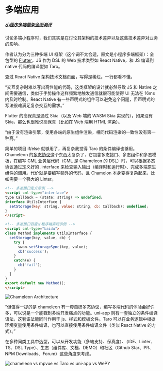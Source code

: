 # 多端应用



##### [小程序多端框架全面测评](https://developers.weixin.qq.com/community/develop/article/doc/000eaadb944de06374485c3ed51813)

讨论多端小程序时，我们其实是在讨论其架构的技术差异以及这些技术差异对业务的影响。

作者认为分为三种多端 UI 框架（这个词不太合适，原文是小程序多端框架）：全包型的 [Flutter](./flutter)，JS 作为 DSL 的 Web 技术类型如 React Native，和 JS 编译到 native 代码的编译型如 Taro。

查过 React Native 架构技术文档页面，写得是稀烂，一行都看不懂。

<q>交互复杂时难以写出高性能的代码，这类框架的设计就必然导致 JS 和 Native 之间需要通信，类似于手势操作这样频繁地触发通信就很可能使得 UI 无法在 16ms 内及时绘制。React Native 有一些声明式的组件可以避免这个问题，但声明式的写法很难满足复杂交互的需求。</q>

Flutter 的高保真是通过 Skia（以及 Web 端的 WASM Skia 实现的），如果没有 Skia，那么也很难说高保真（比如在 Web 端用 HTML 渲染）。

<q>由于没有渲染引擎，使用各端的原生组件渲染，相同代码渲染的一致性没有第一种高。</q>

简单的项目 if/else 就够用了，再复杂我觉得 Taro 的条件编译也够用。Chameleon 的[多态协议](https://cml.js.org/docs/poly.html#%E5%88%9D%E5%A7%8B%E5%8C%96%E5%A4%9A%E6%80%81%E6%8E%A5%E5%8F%A3)这个东西太复杂了，它包含多态接口、多态组件和多态模板，在编写 CML 业务层代码（CML 是 Chameleon 的 DSL）时，可以根据多态协议通过定义好的 .interface 来检查输入输出（编译时和运行时）、完成多端原生组件的调用。代价就是要编写额外的代码，且 Chamelon 本身变得复杂起来，比如需要一个强大的 Linter。

```html
<!-- 多态接口定义示例 -->
<script cml-type="interface">
type Callback = (state: string) => undefined;
interface UtilsInterface {
  setStorage(key: string, value: string, cb: Callback): undefined;
}
</script>

<!-- 多态接口百度小程序端实现示例 -->
<script cml-type="baidu">
class Method implements UtilsInterface {
  setStorage(key, value, cb) {
    try {
      swan.setStorageSync(key, value);
      cb('success');
    }
    catch(e) {
      cb('fail');
    }
  }
}
export default new Method();
</script>
```

![Chameleon Architecture](https://mgear-image.oss-cn-shanghai.aliyuncs.com/image/other/20220616033744.png)

<q>但值得一提的是 chameleon 有一套自研多态协议，编写多端代码的体验会好许多，可以说是一个能戳到多端开发痛点的功能。uni-app 则有一套独立的条件编译语法，这套语法能同时作用于 js、样式和模板文件。Taro 可以在业务逻辑中根据环境变量使用条件编译，也可以直接使用条件编译文件（类似 React Native 的方式）。</q>

在多种同类工具中选型，可以从开发功能（多端支持、保真度）、（IDE、Linter、TS、DSL Type）、生态（组件库、文档、DEMO）和社区（Github Star、PR、NPM Downloads、Forum）这些角度来考虑。

![chameleon vs mpvue vs Taro vs uni-app vs WePY](https://mgear-image.oss-cn-shanghai.aliyuncs.com/image/other/20220616030210.png)

